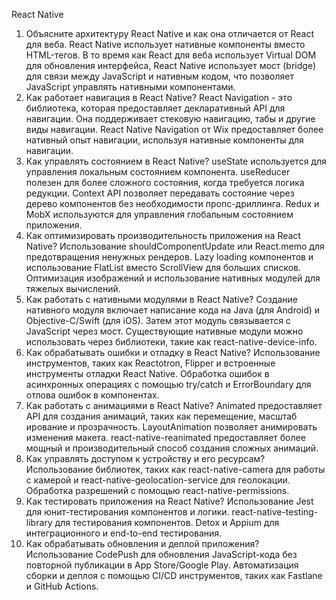 React Native
1. Объясните архитектуру React Native и как она отличается от React для веба.
React Native использует нативные компоненты вместо HTML-тегов. В то время как React для веба использует Virtual DOM для обновления интерфейса, React Native использует мост (bridge) для связи между JavaScript и нативным кодом, что позволяет JavaScript управлять нативными компонентами.
2. Как работает навигация в React Native?
React Navigation - это библиотека, которая предоставляет декларативный API для навигации. Она поддерживает стековую навигацию, табы и другие виды навигации. React Native Navigation от Wix предоставляет более нативный опыт навигации, используя нативные компоненты для навигации.
3. Как управлять состоянием в React Native?
useState используется для управления локальным состоянием компонента. useReducer полезен для более сложного состояния, когда требуется логика редукции. Context API позволяет передавать состояние через дерево компонентов без необходимости пропс-дриллинга. Redux и MobX используются для управления глобальным состоянием приложения.
4. Как оптимизировать производительность приложения на React Native?
Использование shouldComponentUpdate или React.memo для предотвращения ненужных рендеров. Lazy loading компонентов и использование FlatList вместо ScrollView для больших списков. Оптимизация изображений и использование нативных модулей для тяжелых вычислений.
5. Как работать с нативными модулями в React Native?
Создание нативного модуля включает написание кода на Java (для Android) и Objective-C/Swift (для iOS). Затем этот модуль связывается с JavaScript через мост. Существующие нативные модули можно использовать через библиотеки, такие как react-native-device-info.
6. Как обрабатывать ошибки и отладку в React Native?
Использование инструментов, таких как Reactotron, Flipper и встроенные инструменты отладки React Native. Обработка ошибок в асинхронных операциях с помощью try/catch и ErrorBoundary для отлова ошибок в компонентах.
7. Как работать с анимациями в React Native?
Animated предоставляет API для создания анимаций, таких как перемещение, масштаб
ирование и прозрачность. LayoutAnimation позволяет анимировать изменения макета. react-native-reanimated предоставляет более мощный и производительный способ создания сложных анимаций.
8. Как управлять доступом к устройству и его ресурсам?
Использование библиотек, таких как react-native-camera для работы с камерой и react-native-geolocation-service для геолокации. Обработка разрешений с помощью react-native-permissions.
9. Как тестировать приложения на React Native?
Использование Jest для юнит-тестирования компонентов и логики. react-native-testing-library для тестирования компонентов. Detox и Appium для интеграционного и end-to-end тестирования.
10. Как обрабатывать обновления и деплой приложения?
Использование CodePush для обновления JavaScript-кода без повторной публикации в App Store/Google Play. Автоматизация сборки и деплоя с помощью CI/CD инструментов, таких как Fastlane и GitHub Actions.


